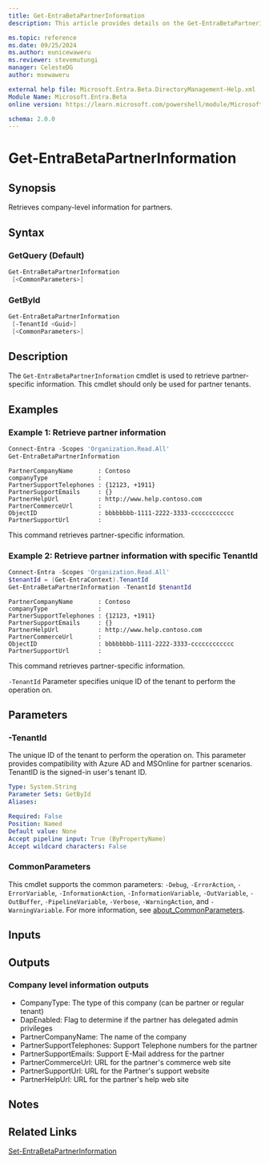 ```yaml
---
title: Get-EntraBetaPartnerInformation
description: This article provides details on the Get-EntraBetaPartnerInformation command.

ms.topic: reference
ms.date: 09/25/2024
ms.author: eunicewaweru
ms.reviewer: stevemutungi
manager: CelesteDG
author: msewaweru

external help file: Microsoft.Entra.Beta.DirectoryManagement-Help.xml
Module Name: Microsoft.Entra.Beta
online version: https://learn.microsoft.com/powershell/module/Microsoft.Entra.Beta/Get-EntraBetaPartnerInformation

schema: 2.0.0
---
```


# Get-EntraBetaPartnerInformation

## Synopsis

Retrieves company-level information for partners.

## Syntax

### GetQuery (Default)

```powershell
Get-EntraBetaPartnerInformation
 [<CommonParameters>]
```

### GetById

```powershell
Get-EntraBetaPartnerInformation
 [-TenantId <Guid>]
 [<CommonParameters>]
```

## Description

The `Get-EntraBetaPartnerInformation` cmdlet is used to retrieve partner-specific information.
This cmdlet should only be used for partner tenants.

## Examples

### Example 1: Retrieve partner information

```powershell
Connect-Entra -Scopes 'Organization.Read.All'
Get-EntraBetaPartnerInformation
```

```Output
PartnerCompanyName       : Contoso
companyType              :
PartnerSupportTelephones : {12123, +1911}
PartnerSupportEmails     : {}
PartnerHelpUrl           : http://www.help.contoso.com
PartnerCommerceUrl       :
ObjectID                 : bbbbbbbb-1111-2222-3333-cccccccccccc
PartnerSupportUrl        :
```

This command retrieves partner-specific information.

### Example 2: Retrieve partner information with specific TenantId

```powershell
Connect-Entra -Scopes 'Organization.Read.All'
$tenantId = (Get-EntraContext).TenantId
Get-EntraBetaPartnerInformation -TenantId $tenantId
```

```Output
PartnerCompanyName       : Contoso
companyType              :
PartnerSupportTelephones : {12123, +1911}
PartnerSupportEmails     : {}
PartnerHelpUrl           : http://www.help.contoso.com
PartnerCommerceUrl       :
ObjectID                 : bbbbbbbb-1111-2222-3333-cccccccccccc
PartnerSupportUrl        :
```

This command retrieves partner-specific information.

`-TenantId` Parameter specifies unique ID of the tenant to perform the operation on.

## Parameters

### -TenantId

The unique ID of the tenant to perform the operation on. This parameter provides compatibility with Azure AD and MSOnline for partner scenarios. TenantID is the signed-in user's tenant ID.

```yaml
Type: System.String
Parameter Sets: GetById
Aliases:

Required: False
Position: Named
Default value: None
Accept pipeline input: True (ByPropertyName)
Accept wildcard characters: False
```

### CommonParameters

This cmdlet supports the common parameters: `-Debug`, `-ErrorAction`, `-ErrorVariable`, `-InformationAction`, `-InformationVariable`, `-OutVariable`, `-OutBuffer`, `-PipelineVariable`, `-Verbose`, `-WarningAction`, and `-WarningVariable`. For more information, see [about_CommonParameters](https://go.microsoft.com/fwlink/?LinkID=113216).

## Inputs

## Outputs

### Company level information outputs

- CompanyType: The type of this company (can be partner or regular tenant)
- DapEnabled: Flag to determine if the partner has delegated admin privileges
- PartnerCompanyName: The name of the company
- PartnerSupportTelephones: Support Telephone numbers for the partner
- PartnerSupportEmails: Support E-Mail address for the partner
- PartnerCommerceUrl: URL for the partner's commerce web site
- PartnerSupportUrl: URL for the Partner's support website
- PartnerHelpUrl: URL for the partner's help web site

## Notes

## Related Links

[Set-EntraBetaPartnerInformation](Set-EntraBetaPartnerInformation.md)
